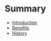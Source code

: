 # Summary

* [Introduction](README.md)
* [Benefits](./content/Benefits.md)
* [History](./content/History.md)

